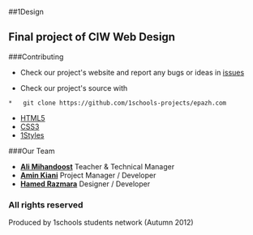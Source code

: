 ##1Design

Final project of CIW Web Design
-----------------------
###Contributing

* Check our project's website and report any bugs or ideas in [issues](https://github.com/1schools-projects/epazh.com/issues)

* Check our project's source with
```
*   git clone https://github.com/1schools-projects/epazh.com
```


* [HTML5](http://ali.md/wiki/html5)
* [CSS3](http://ali.md/css3ref)
* [1Styles](http://ali.md/1styles)




###Our Team
* [**Ali Mihandoost**](http://github.com/AliMD) Teacher & Technical Manager
* [**Amin Kiani**](https://github.com/aminkiani) Project Manager / Developer
* [**Hamed Razmara**](https://github.com/hamedrazmara) Designer / Developer


### All rights reserved ###
Produced by 1schools students network (Autumn 2012)

